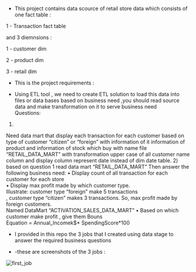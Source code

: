 - This project contains data scource of retail store data which consists of one fact table :


1 - Transaction fact table

  
and 3 diemnsions :


1 - customer dim


2 - product dim


3 - retail dim 


- This is the project requirements : 

- Using ETL tool , we need to create ETL solution to load this data into files or 
data bases based on business need ,you should read source data and make 
transformation on it to serve business need  
Questions: 
1) 
Need data mart that display each transaction for each customer based on 
type of customer “citizen” or “foreign”  with information of it information of 
product and information of stock  which buy  with name file 
“RETAIL_DATA_MART” with transformation upper case of all customer name 
column and display column represent date instead of  dim date table. 
2)  based on question 1 read data mart “RETAIL_DATA_MART” 
Then answer the following business need: 
• Display count of all transaction for each customer for each store  
• Display max profit made by which customer type.  
Illustrate: customer type “foreign” make 5 transactions  
, customer type “citizen” makes 3 transactions. 
So, max profit made by foreign customers.  
Named DataMart “ACTIVATION_SALES_DATA_MART” 
• Based on which customer make profit , give them Bouns  
Equation = Annual_Incomek$* SpendingScore*100

- I provided in this repo the 3 jobs that I created using data stage to answer the required business questions

- -these are screenshots of the 3 jobs :

![first_job]()
